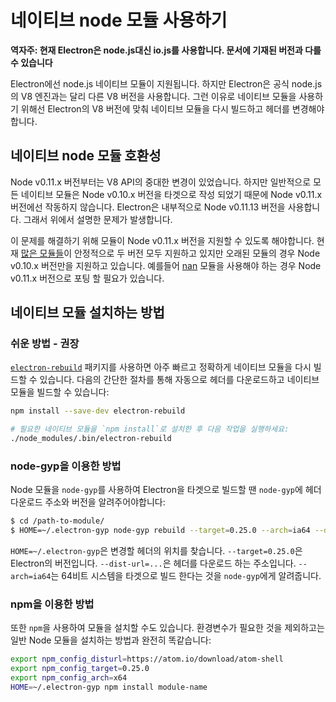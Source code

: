 ﻿# 네이티브 node 모듈 사용하기

__역자주: 현재 Electron은 node.js대신 io.js를 사용합니다. 문서에 기재된 버전과 다를 수 있습니다__

Electron에선 node.js 네이티브 모듈이 지원됩니다. 하지만 Electron은 공식 node.js의 V8 엔진과는 달리 다른 V8 버전을 사용합니다.
그런 이유로 네이티브 모듈을 사용하기 위해선 Electron의 V8 버전에 맞춰 네이티브 모듈을 다시 빌드하고 헤더를 변경해야 합니다.

## 네이티브 node 모듈 호환성

Node v0.11.x 버전부터는 V8 API의 중대한 변경이 있었습니다. 하지만 일반적으로 모든 네이티브 모듈은 Node v0.10.x 버전을 타겟으로 작성 되었기 때문에
Node v0.11.x 버전에선 작동하지 않습니다. Electron은 내부적으로 Node v0.11.13 버전을 사용합니다. 그래서 위에서 설명한 문제가 발생합니다.

이 문제를 해결하기 위해 모듈이 Node v0.11.x 버전을 지원할 수 있도록 해야합니다.
현재 [많은 모듈들](https://www.npmjs.org/browse/depended/nan)이 안정적으로 두 버전 모두 지원하고 있지만
오래된 모듈의 경우 Node v0.10.x 버전만을 지원하고 있습니다.
예를들어 [nan](https://github.com/rvagg/nan) 모듈을 사용해야 하는 경우 Node v0.11.x 버전으로 포팅 할 필요가 있습니다.

## 네이티브 모듈 설치하는 방법

### 쉬운 방법 - 권장

[`electron-rebuild`](https://github.com/paulcbetts/electron-rebuild) 패키지를 사용하면 아주 빠르고 정확하게 네이티브 모듈을 다시 빌드할 수 있습니다.
다음의 간단한 절차를 통해 자동으로 헤더를 다운로드하고 네이티브 모듈을 빌드할 수 있습니다:

```sh
npm install --save-dev electron-rebuild

# 필요한 네이티브 모듈을 `npm install`로 설치한 후 다음 작업을 실행하세요:
./node_modules/.bin/electron-rebuild
```

### node-gyp을 이용한 방법

Node 모듈을 `node-gyp`를 사용하여 Electron을 타겟으로 빌드할 땐 `node-gyp`에 헤더 다운로드 주소와 버전을 알려주어야합니다:

```bash
$ cd /path-to-module/
$ HOME=~/.electron-gyp node-gyp rebuild --target=0.25.0 --arch=ia64 --dist-url=https://atom.io/download/atom-shell
```

`HOME=~/.electron-gyp`은 변경할 헤더의 위치를 찾습니다. `--target=0.25.0`은 Electron의 버전입니다.
`--dist-url=...`은 헤더를 다운로드 하는 주소입니다. `--arch=ia64`는 64비트 시스템을 타겟으로 빌드 한다는 것을 `node-gyp`에게 알려줍니다.

### npm을 이용한 방법

또한 `npm`을 사용하여 모듈을 설치할 수도 있습니다.
환경변수가 필요한 것을 제외하고는 일반 Node 모듈을 설치하는 방법과 완전히 똑같습니다:

```bash
export npm_config_disturl=https://atom.io/download/atom-shell
export npm_config_target=0.25.0
export npm_config_arch=x64
HOME=~/.electron-gyp npm install module-name
```
